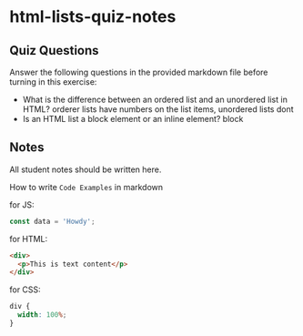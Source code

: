 # html-lists-quiz-notes

## Quiz Questions

Answer the following questions in the provided markdown file before turning in this exercise:

- What is the difference between an ordered list and an unordered list in HTML?
  orderer lists have numbers on the list items, unordered lists dont
- Is an HTML list a block element or an inline element?
  block

## Notes

All student notes should be written here.

How to write `Code Examples` in markdown

for JS:

```javascript
const data = 'Howdy';
```

for HTML:

```html
<div>
  <p>This is text content</p>
</div>
```

for CSS:

```css
div {
  width: 100%;
}
```
